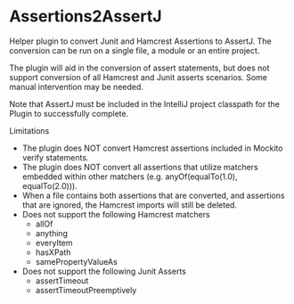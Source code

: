 # Assertions2AssertJ

Helper plugin to convert Junit and Hamcrest Assertions to AssertJ. 
The conversion can be run on a single file, a module or
an entire project.

The plugin will aid in the conversion of assert statements, but does not support conversion
of all Hamcrest and Junit asserts scenarios. Some manual intervention may be needed.

Note that AssertJ must be included in the IntelliJ project classpath for
the Plugin to successfully complete. 

Limitations
* The plugin does NOT convert Hamcrest assertions included in Mockito
verify statements.
* The plugin does NOT convert all assertions that utilize matchers embedded 
within other matchers (e.g. anyOf(equalTo(1.0), equalTo(2.0))). 
* When a file contains both assertions that are converted, and assertions that
are ignored, the Hamcrest imports will still be deleted.
* Does not support the following Hamcrest matchers
    * allOf
    * anything 
    * everyItem
    * hasXPath
    * samePropertyValueAs
* Does not support the following Junit Asserts
    * assertTimeout
    * assertTimeoutPreemptively
